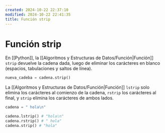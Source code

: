 ```yaml
---
created: 2024-10-22 22:37:10
modified: 2024-10-22 22:41:35
title: Función strip
---
```


# Función strip

En [[Python]], la [[Algoritmos y Estructuras de Datos/Función|Función]] `strip` devuelve la cadena dada, luego de eliminar los carácteres en blanco (espacios, tabulaciones y saltos de línea).

```python
nueva_cadeba = cadena.strip()
```

La [[Algoritmos y Estructuras de Datos/Función|Función]] `lstrip` solo elimina los carácteres al comienzo de la cadena, `rstrip` los carácteres al final, y `strip` elimina los carácteres de ambos lados.

```python
cadena = " hola\n"

cadena.lstrip() # "hola\n"
cadena.rstrip() # " hola"
cadena.strip() # "hola"
```
